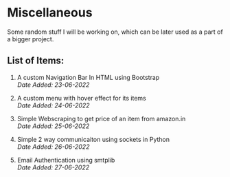 # Miscellaneous

Some random stuff I will be working on, which can be later used as a part of a bigger project.  

## List of Items:
1) A custom Navigation Bar In HTML using Bootstrap  
*Date Added: 23-06-2022*  

2) A custom menu with hover effect for its items  
*Date Added: 24-06-2022*  

3) Simple Webscraping to get price of an item from amazon.in  
*Date Added: 25-06-2022*

4) Simple 2 way communicaiton using sockets in Python  
*Date Added: 26-06-2022*  

5) Email Authentication using smtplib   
*Date Added: 27-06-2022*
